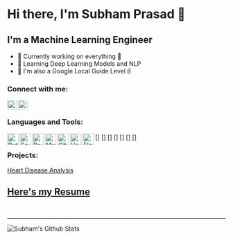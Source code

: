 # Hi there, I'm Subham Prasad 👋

## I'm a Machine Learning Engineer

- 🔭 Currently working on everything 🤣
- 🌱 Learning Deep Learning Models and NLP
- 👯 I'm also a Google Local Guide Level 8

### Connect with me:

[<img align="left" alt="Subham | LinkedIn" width="22px" src="https://image.flaticon.com/icons/png/512/174/174857.png" />](https://www.linkedin.com/in/subhamp7/)
[<img align="left" alt="Subham | Kaggle" width="22px" src="https://cdn4.iconfinder.com/data/icons/logos-and-brands/512/189_Kaggle_logo_logos-512.png" />](https://www.kaggle.com/subhamp7)

<br />

### Languages and Tools:

[<img align="left" alt="Python" width="26px" src="https://upload.wikimedia.org/wikipedia/commons/thumb/c/c3/Python-logo-notext.svg/1200px-Python-logo-notext.svg.png" />]
[<img align="left" alt="Spyder" width="26px" src="https://upload.wikimedia.org/wikipedia/commons/thumb/archive/7/7e/20180730220810%21Spyder_logo.svg/120px-Spyder_logo.svg.png" />]
[<img align="left" alt="Postman" width="26px" src="https://user-images.githubusercontent.com/2676579/34940598-17cc20f0-f9be-11e7-8c6d-f0190d502d64.png" />]
[<img align="left" alt="MySql" width="26px" src="https://encrypted-tbn0.gstatic.com/images?q=tbn%3AANd9GcRKXqbmvHjl6MSLnv2AiFzzonr6E0UZZjE97A&usqp=CAU" />]
[<img align="left" alt="Github" width="26px" src="https://image.flaticon.com/icons/png/512/25/25231.png" />]
[<img align="left" alt="Heroku" width="26px" src="https://cdn.worldvectorlogo.com/logos/heroku.svg" />]
[<img align="left" alt="Flask" width="26px" src="https://www.todesktop.com/images/1c2437c139969ae8e4100b477fb824f1.svg" />]

### Projects:
[Heart Disease Analysis](https://heart-analysis.herokuapp.com)

## [Here's my Resume](https://subhamp7.github.io/Resume/)

<br />

---
<img align="left" alt="Subham's Github Stats" src="https://github-readme-stats.vercel.app/api?username=Subhamp7&show_icons=true&hide_border=true" />



